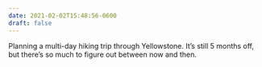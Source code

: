 ```yaml
---
date: 2021-02-02T15:48:56-0600
draft: false
---
```


Planning a multi-day hiking trip through Yellowstone. It’s still 5 months off, but there’s so much to figure out between now and then.

